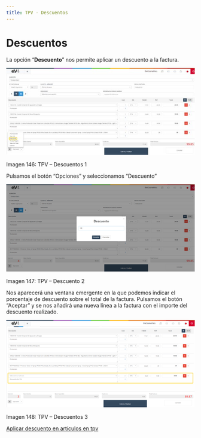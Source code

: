 ```yaml
---
title: TPV - Descuentos
---
```


# Descuentos

La opción “**Descuento**” nos permite aplicar un descuento a la factura.

![Imagen01](../../../assets/primerafactura/ximage150.jpg)

Imagen 146: TPV – Descuentos 1

Pulsamos el botón “Opciones” y seleccionamos “Descuento”

![Imagen02](../../../assets/primerafactura/ximage151.png)

Imagen 147: TPV – Descuento 2

Nos aparecerá una ventana emergente en la que podemos indicar el porcentaje de descuento sobre el total de la factura. Pulsamos el botón “Aceptar” y se nos añadirá una nueva línea a la factura con el importe del descuento realizado.

![Imagen03](../../../assets/primerafactura/ximage152.png)

Imagen 148: TPV – Descuentos 3

[Aplicar descuento en artículos en tpv](https://www.loom.com/share/def3ff89853f43bb92a761265fa1a444?sid=b87599a2-9d55-4516-b970-1b1caedafde5)